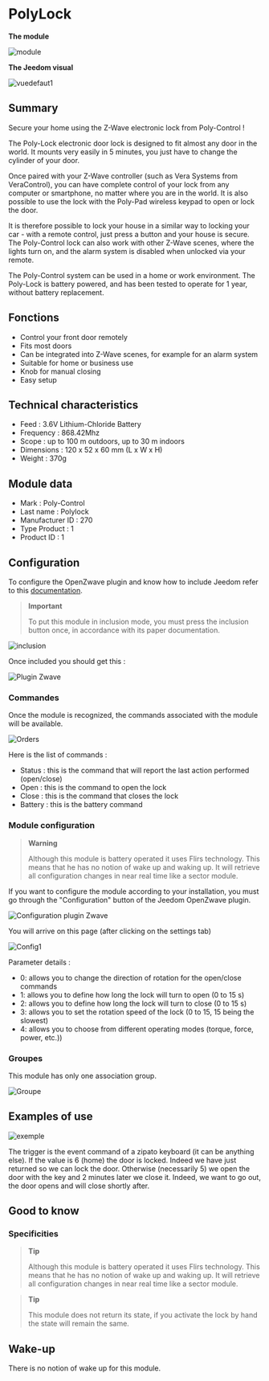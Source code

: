 # PolyLock

**The module**

![module](images/polycontrol.polylock/module.jpg)

**The Jeedom visual**

![vuedefaut1](images/polycontrol.polylock/vuedefaut1.jpg)

## Summary

Secure your home using the Z-Wave electronic lock from Poly-Control !

The Poly-Lock electronic door lock is designed to fit almost any door in the world. It mounts very easily in 5 minutes, you just have to change the cylinder of your door.

Once paired with your Z-Wave controller (such as Vera Systems from VeraControl), you can have complete control of your lock from any computer or smartphone, no matter where you are in the world. It is also possible to use the lock with the Poly-Pad wireless keypad to open or lock the door.

It is therefore possible to lock your house in a similar way to locking your car - with a remote control, just press a button and your house is secure. The Poly-Control lock can also work with other Z-Wave scenes, where the lights turn on, and the alarm system is disabled when unlocked via your remote.

The Poly-Control system can be used in a home or work environment. The Poly-Lock is battery powered, and has been tested to operate for 1 year, without battery replacement.

## Fonctions

-   Control your front door remotely
-   Fits most doors
-   Can be integrated into Z-Wave scenes, for example for an alarm system
-   Suitable for home or business use
-   Knob for manual closing
-   Easy setup

## Technical characteristics

-   Feed : 3.6V Lithium-Chloride Battery
-   Frequency : 868.42Mhz
-   Scope : up to 100 m outdoors, up to 30 m indoors
-   Dimensions : 120 x 52 x 60 mm (L x W x H)
-   Weight : 370g

## Module data

-   Mark : Poly-Control
-   Last name : Polylock
-   Manufacturer ID : 270
-   Type Product : 1
-   Product ID : 1

## Configuration

To configure the OpenZwave plugin and know how to include Jeedom refer to this [documentation](https://doc.jeedom.com/en_US/plugins/automation%20protocol/openzwave/).

> **Important**
>
> To put this module in inclusion mode, you must press the inclusion button once, in accordance with its paper documentation.

![inclusion](images/polycontrol.polylock/inclusion.jpg)

Once included you should get this :

![Plugin Zwave](images/polycontrol.polylock/information.jpg)

### Commandes

Once the module is recognized, the commands associated with the module will be available.

![Orders](images/polycontrol.polylock/commandes.jpg)

Here is the list of commands :

-   Status : this is the command that will report the last action performed (open/close)
-   Open : this is the command to open the lock
-   Close : this is the command that closes the lock
-   Battery : this is the battery command

### Module configuration

> **Warning**
>
> Although this module is battery operated it uses Flirs technology. This means that he has no notion of wake up and waking up. It will retrieve all configuration changes in near real time like a sector module.

If you want to configure the module according to your installation, you must go through the "Configuration" button of the Jeedom OpenZwave plugin.

![Configuration plugin Zwave](images/plugin/bouton_configuration.jpg)

You will arrive on this page (after clicking on the settings tab)

![Config1](images/polycontrol.polylock/config1.jpg)

Parameter details :

-   0: allows you to change the direction of rotation for the open/close commands
-   1: allows you to define how long the lock will turn to open (0 to 15 s)
-   2: allows you to define how long the lock will turn to close (0 to 15 s)
-   3: allows you to set the rotation speed of the lock (0 to 15, 15 being the slowest)
-   4: allows you to choose from different operating modes (torque, force, power, etc.))

### Groupes

This module has only one association group.

![Groupe](images/polycontrol.polylock/groupe.jpg)

## Examples of use

![exemple](images/polycontrol.polylock/exemple.jpg)

The trigger is the event command of a zipato keyboard (it can be anything else). If the value is 6 (home) the door is locked. Indeed we have just returned so we can lock the door. Otherwise (necessarily 5) we open the door with the key and 2 minutes later we close it. Indeed, we want to go out, the door opens and will close shortly after.

## Good to know

### Specificities

> **Tip**
>
> Although this module is battery operated it uses Flirs technology. This means that he has no notion of wake up and waking up. It will retrieve all configuration changes in near real time like a sector module.

> **Tip**
>
> This module does not return its state, if you activate the lock by hand the state will remain the same.

## Wake-up

There is no notion of wake up for this module.
